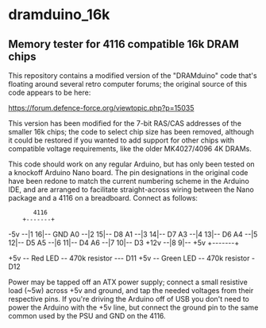 # dramduino_16k
## Memory tester for 4116 compatible 16k DRAM chips

This repository contains a modified version of the "DRAMduino" code that's floating around several retro computer forums; the original source of this code appears to be here:

https://forum.defence-force.org/viewtopic.php?p=15035

This version has been modified for the 7-bit RAS/CAS addresses of the smaller 16k chips; the code to select chip size has been removed, although it could be restored if you wanted to add support for other chips with compatible voltage requirements, like the older MK4027/4096 4K DRAMs.

This code should work on any regular Arduino, but has only been tested on a knockoff Arduino Nano board. The pin designations in the original code have been redone to match the current numbering scheme in the Arduino IDE, and are arranged to facilitate straight-across wiring between the Nano package and a 4116 on a breadboard. Connect as follows:

           4116
        +-------+
  -5v --|1    16|-- GND
  A0  --|2    15|-- D8
  A1  --|3    14|-- D7
  A3  --|4    13|-- D6
  A4  --|5    12|-- D5
  A5  --|6    11|-- D4
  A6  --|7    10|-- D3
 +12v --|8     9|-- +5v
        +-------+
       
 +5v -- Red LED -- 470k resistor --- D11
 +5v -- Green LED -- 470k resistor - D12
       
Power may be tapped off an ATX power supply; connect a small resistive load (~5w) across +5v and ground, and tap the needed voltages from their respective pins. If you're driving the Arduino off of USB you don't need to power the Arduino with the +5v line, but connect the ground pin to the same common used by the PSU and GND on the 4116.

